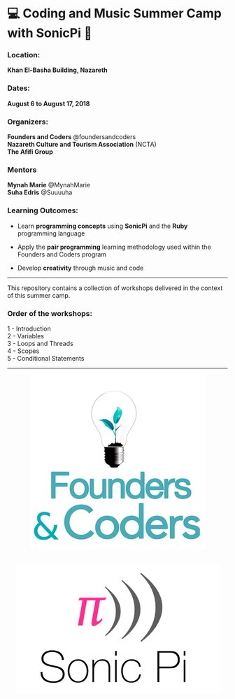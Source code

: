 # :computer: Coding and Music Summer Camp with SonicPi :musical_note:

### Location:

**Khan El-Basha Building, Nazareth**

### Dates:

**August 6 to August 17, 2018**

### Organizers:

**Founders and Coders** @foundersandcoders </br>
**Nazareth Culture and Tourism Association** (NCTA)</br>
**The Afifi Group**

### Mentors

**Mynah Marie** @MynahMarie </br>
**Suha Edris** @Suuuuha

### Learning Outcomes:

* Learn **programming concepts** using **SonicPi** and the **Ruby** programming language

* Apply the **pair programming** learning methodology used within the Founders and Coders program

* Develop **creativity** through music and code


***
This repository contains a collection of workshops delivered in the context of this summer camp.

### Order of the workshops:

1 - Introduction </br>
2 - Variables </br>
3 - Loops and Threads </br>
4 - Scopes </br>
5 - Conditional Statements
***

<div align="center">
<img src="images/fac-logo.png?raw=true"/></br>
</div>
<div align="center" style="padding-top:30px">
<img src="images/sonic-pi-logo.png?raw=true"/>
</div>
